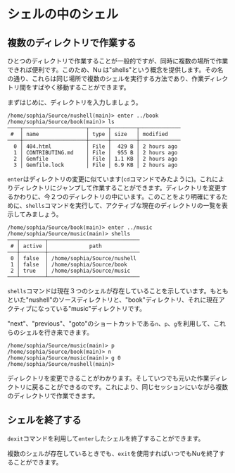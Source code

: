 # シェルの中のシェル

## 複数のディレクトリで作業する

ひとつのディレクトリで作業することが一般的ですが、同時に複数の場所で作業できれば便利です。このため、Nu は"shells"という概念を提供します。その名の通り、これらは同じ場所で複数のシェルを実行する方法であり、作業ディレクトリ間をすばやく移動することができます。

まずはじめに、ディレクトリを入力しましょう。

```
/home/sophia/Source/nushell(main)> enter ../book
/home/sophia/Source/book(main)> ls
────┬────────────────────┬──────┬────────┬─────────────
 #  │ name               │ type │ size   │ modified
────┼────────────────────┼──────┼────────┼─────────────
  0 │ 404.html           │ File │  429 B │ 2 hours ago
  1 │ CONTRIBUTING.md    │ File │  955 B │ 2 hours ago
  2 │ Gemfile            │ File │ 1.1 KB │ 2 hours ago
  3 │ Gemfile.lock       │ File │ 6.9 KB │ 2 hours ago
```

`enter`はディレクトリの変更に似ています(`cd`コマンドでみたように)。これによりディレクトリにジャンプして作業することができます。ディレクトリを変更するかわりに、今２つのディレクトリの中にいます。このことをより明確にするために、`shells`コマンドを実行して、アクティブな現在のディレクトリの一覧を表示してみましょう。

```
/home/sophia/Source/book(main)> enter ../music
/home/sophia/Source/music(main)> shells
───┬────────┬─────────────────────────────
 # │ active │             path
───┼────────┼─────────────────────────────
 0 │ false  │ /home/sophia/Source/nushell
 1 │ false  │ /home/sophia/Source/book
 2 │ true   │ /home/sophia/Source/music
───┴────────┴─────────────────────────────
```

`shells`コマンドは現在３つのシェルが存在していることを示しています。もともといた"nushell"のソースディレクトリと、"book"ディレクトリ、それに現在アクティブになっている"music"ディレクトリです。

"next"、"previous"、"goto"のショートカットである`n`、`p`、`g`を利用して、これらのシェルを行き来できます。

```
/home/sophia/Source/music(main)> p
/home/sophia/Source/book(main)> n
/home/sophia/Source/music(main)> g 0
/home/sophia/Source/nushell(main)>
```

ディレクトリを変更できることがわかります。そしていつでも元いた作業ディレクトリに戻ることができるのです。これにより、同じセッションにいながら複数のディレクトリで作業できます。

## シェルを終了する

`dexit`コマンドを利用して`enter`したシェルを終了することができます。

複数のシェルが存在しているときでも、`exit`を使用すればいつでもNuを終了することができます。
